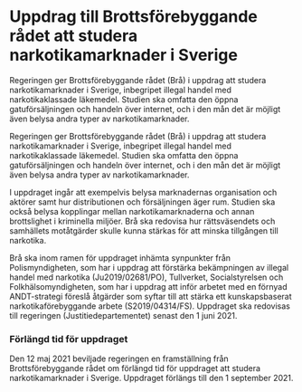 # Uppdrag till Brottsförebyggande rådet att studera narkotikamarknader i Sverige

Regeringen ger Brottsförebyggande rådet (Brå) i uppdrag att studera narkotikamarknader i Sverige, inbegripet illegal handel med narkotikaklassade läkemedel. Studien ska omfatta den öppna gatuförsäljningen och handeln över internet, och i den mån det är möjligt även belysa andra typer av narkotikamarknader.

Regeringen ger Brottsförebyggande rådet (Brå) i uppdrag att studera narkotikamarknader i Sverige, inbegripet illegal handel med narkotikaklassade läkemedel. Studien ska omfatta den öppna gatuförsäljningen och handeln över internet, och i den mån det är möjligt även belysa andra typer av narkotikamarknader.

I uppdraget ingår att exempelvis belysa marknadernas organisation och aktörer samt hur distributionen och försäljningen äger rum. Studien ska också belysa kopplingar mellan narkotikamarknaderna och annan brottslighet i kriminella miljöer. Brå ska redovisa hur rättsväsendets och samhällets motåtgärder skulle kunna stärkas för att minska tillgången till narkotika.

Brå ska inom ramen för uppdraget inhämta synpunkter från Polismyndigheten, som har i uppdrag att förstärka bekämpningen av illegal handel med narkotika (Ju2019/02681/PO), Tullverket, Socialstyrelsen och Folkhälsomyndigheten, som har i uppdrag att inför arbetet med en förnyad ANDT-strategi föreslå åtgärder som syftar till att stärka ett kunskapsbaserat narkotikaförebyggande arbete (S2019/04314/FS). Uppdraget ska redovisas till regeringen (Justitiedepartementet) senast den 1 juni 2021.

### Förlängd tid för uppdraget

Den 12 maj 2021 beviljade regeringen en framställning från Brottsförebyggande rådet om förlängd tid för uppdraget att studera narkotikamarknader i Sverige. Uppdraget förlängs till den 1 september 2021.
